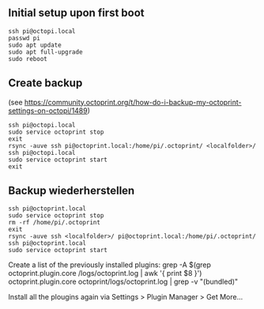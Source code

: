 ## Initial setup upon first boot
    ssh pi@octopi.local
    passwd pi
    sudo apt update
    sudo apt full-upgrade
    sudo reboot

## Create backup
(see https://community.octoprint.org/t/how-do-i-backup-my-octoprint-settings-on-octopi/1489)

    ssh pi@octopi.local
    sudo service octoprint stop
    exit
    rsync -auve ssh pi@octoprint.local:/home/pi/.octoprint/ <localfolder>/
    ssh pi@octopi.local
    sudo service octoprint start
    exit
    
## Backup wiederherstellen
    ssh pi@octoprint.local
    sudo service octoprint stop
  	rm -rf /home/pi/.octoprint
    exit
    rsync -auve ssh <localfolder>/ pi@octoprint.local:/home/pi/.octoprint/
  	ssh pi@octoprint.local
    sudo service octoprint start
    
Create a list of the previously installed plugins:
    grep -A $(grep octoprint.plugin.core <localfolder>/logs/octoprint.log | awk '{ print $8 }') octoprint.plugin.core octoprint/logs/octoprint.log | grep -v "(bundled)"

Install all the plougins again via Settings > Plugin Manager > Get More...